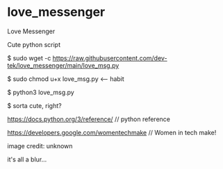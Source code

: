 # love_messenger


Love Messenger


Cute python script

$ sudo wget -c https://raw.githubusercontent.com/dev-tek/love_messenger/main/love_msg.py

$ sudo chmod u+x love_msg.py                           <-- habit

$ python3 love_msg.py

$ sorta cute, right?

https://docs.python.org/3/reference/                  // python reference


https://developers.google.com/womentechmake           // Women in tech make!


image credit: unknown 

it's all a blur...
